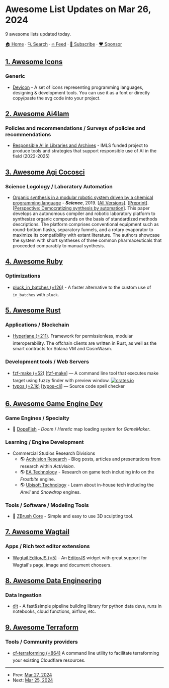 # Awesome List Updates on Mar 26, 2024

9 awesome lists updated today.

[🏠 Home](/README.md) · [🔍 Search](https://www.trackawesomelist.com/search/) · [🔥 Feed](https://www.trackawesomelist.com/rss.xml) · [📮 Subscribe](https://trackawesomelist.us17.list-manage.com/subscribe?u=d2f0117aa829c83a63ec63c2f&id=36a103854c) · [❤️  Sponsor](https://github.com/sponsors/theowenyoung)



## [1. Awesome Icons](/content/vkarampinis/awesome-icons/README.md)

### Generic

*   [Devicon](https://devicon.dev) - A set of icons representing programming languages, designing & development tools. You can use it as a font or directly copy/paste the svg code into your project.

## [2. Awesome Ai4lam](/content/AI4LAM/awesome-ai4lam/README.md)

### Policies and recommendations / Surveys of policies and recommendations

*   [Responsible AI in Libraries and Archives](https://www.lib.montana.edu/responsible-ai/) - IMLS funded project to produce tools and strategies that support responsible use of AI in the field (2022-2025)

## [3. Awesome Agi Cocosci](/content/YuzheSHI/awesome-agi-cocosci/README.md)

### Science Logology / Laboratory Automation

*   [Organic synthesis in a modular robotic system driven by a chemical programming language](https://www.science.org/doi/full/10.1126/science.aav2211) - ***Science***, 2019. \[[All Versions](https://scholar.google.com/scholar?cluster=13920677955690815682\&hl=en\&as_sdt=0,5)]. \[[Preprint](https://www.chem.gla.ac.uk/cronin/images/pubs/387-Steiner-ScienceJan19.full.pdf)]. \[[Perspective: Democratizing synthesis by automation](https://www.science.org/doi/10.1126/science.aav8816)]. This paper develops an autonomous compiler and robotic laboratory platform to synthesize organic compounds on the basis of standardized methods descriptions. The platform comprises conventional equipment such as round-bottom flasks, separatory funnels, and a rotary evaporator to maximize its compatibility with extant literature. The authors showcase the system with short syntheses of three common pharmaceuticals that proceeded comparably to manual synthesis.

## [4. Awesome Ruby](/content/markets/awesome-ruby/README.md)

### Optimizations

*   [pluck\_in\_batches (⭐126)](https://github.com/fatkodima/pluck_in_batches) - A faster alternative to the custom use of `in_batches` with `pluck`.

## [5. Awesome Rust](/content/rust-unofficial/awesome-rust/README.md)

### Applications / Blockchain

*   [Hyperlane (⭐211)](https://github.com/hyperlane-xyz/hyperlane-monorepo).
    Framework for permissionless, modular interoperability. The offchain clients are written in Rust, as well as the smart contracts for Solana VM and CosmWasm.

### Development tools / Web Servers

*   [fzf-make (⭐52)](https://github.com/kyu08/fzf-make) \[[fzf-make](https://crates.io/crates/fzf-make)] — A command line tool that executes make target using fuzzy finder with preview window. [![crates.io](https://img.shields.io/crates/v/fzf-make?style=flatflat-square)](https://crates.io/crates/fzf-make)
*   [typos (⭐2.1k)](https://github.com/crate-ci/typos) \[[typos-cli](https://crates.io/crates/typos-cli)] — Source code spell checker

## [6. Awesome Game Engine Dev](/content/stevinz/awesome-game-engine-dev/README.md)

### Game Engines / Specialty

*   💸 [DopeFish](https://lemontoast-games.itch.io/dopefish) - *Doom* / *Heretic* map loading system for *GameMaker*.

### Learning / Engine Development

*   Commercial Studios Research Divisions
    *   🌎 [Activision Research](https://research.activision.com/) - Blog posts, articles and presentations from research within *Activision*.
    *   🌎 [EA Technology](https://www.ea.com/technology/research) - Research on game tech including info on the *Frostbite* engine.
    *   🌎 [Ubisoft Technology](https://www.ubisoft.com/en-us/company/how-we-make-games/technology) - Learn about in-house tech including the *Anvil* and *Snowdrop* engines.

### Tools / Software / Modeling Tools

*   💸 [ZBrush Core](https://www.maxon.net/en/zbrushcore) - Simple and easy to use 3D sculpting tool.

## [7. Awesome Wagtail](/content/springload/awesome-wagtail/README.md)

### Apps / Rich text editor extensions

*   [Wagtail EditorJS (⭐5)](https://github.com/Nigel2392/wagtail_editorjs) - An [EditorJS](https://editorjs.io/) widget with great support for Wagtail's page, image and document choosers.

## [8. Awesome Data Engineering](/content/igorbarinov/awesome-data-engineering/README.md)

### Data Ingestion

*   [dlt](https://www.dlthub.com) - A fast\&simple pipeline building library for python data devs, runs in notebooks, cloud functions, airflow, etc.

## [9. Awesome Terraform](/content/shuaibiyy/awesome-terraform/README.md)

### Tools / Community providers

*   [cf-terraforming (⭐864)](https://github.com/cloudflare/cf-terraforming) A command line utility to facilitate terraforming your existing Cloudflare resources.

---

- Prev: [Mar 27, 2024](/content/2024/03/27/README.md)
- Next: [Mar 25, 2024](/content/2024/03/25/README.md)